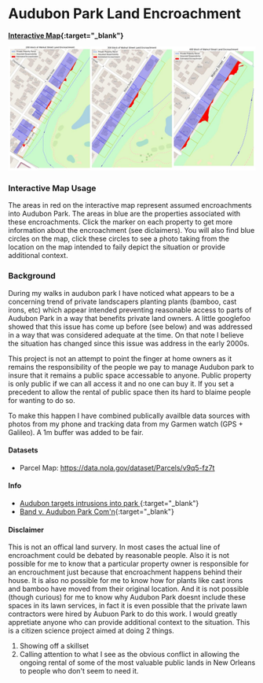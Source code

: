# Audubon Park Land Encroachment

**[Interactive Map](https://s3.amazonaws.com/filestogeaux.garyscorner.net/pub/AudubonParkWalnutSt.html){:target="_blank"}**

![image](https://github.com/GarysCorner/NewOrleansLandEncroachment/blob/master/AudubonParkWalnutSt.jpg?raw=true)

### Interactive Map Usage

The areas in red on the interactive map represent assumed encroachments into Audubon Park.  The areas in blue are the properties associated with these encroachments.  Click the marker on each property to get more information about the encroachment (see diclaimers).  You will also find blue circles on the map, click these circles to see a photo taking from the location on the map intended to faily depict the situation or provide additional context.

### Background

During my walks in audubon park I have noticed what appears to be a concerning trend of private landscapers planting plants (bamboo, cast irons, etc) which appear intended preventing reasonable access to parts of Audubon Park in a way that benefits private land owners.  A little googlefoo showed that this issue has come up before (see below) and was addressed in a way that was considered adequate at the time.  On that note I believe the situation has changed since this issue was address in the early 2000s.

This project is not an attempt to point the finger at home owners as it remains the responsibility of the people we pay to manage Audubon park to insure that it remains a public space accessable to anyone.  Public property is only public if we can all access it and no one can buy it.  If you set a precedent to allow the rental of public space then its hard to blaime people for wanting to do so.

To make this happen I have combined publically availble data sources with photos from my phone and tracking data from my Garmen watch (GPS + Galileo).  A 1m buffer was added to be fair.

#### Datasets
* Parcel Map:  https://data.nola.gov/dataset/Parcels/v9q5-fz7t

#### Info
* [Audubon targets intrusions into park ](http://saveaudubonpark.org/web/saparchive/p4088.htm){:target="_blank"}
* [Band v. Audubon Park Com'n](https://casetext.com/case/band-v-audubon-park-comn){:target="_blank"}

#### Disclaimer

This is not an offical land survery.  In most cases the actual line of encroachment could be debated by reasonable people.  Also it is not possible for me to know that a particular property owner is responsible for an encrouchment just because that encroachment happens behind their house.  It is also no possible for me to know how for plants like cast irons and bamboo have moved from their original location.  And it is not possible (though curious) for me to know why Audubon Park doesnt include these spaces in its lawn services, in fact it is even possible that the private lawn contractors were hired by Aubuon Park to do this work.  I would greatly appretiate anyone who can provide additional context to the situation.  This is a citizen science project aimed at doing 2 things.  

1. Showing off a skillset
2. Calling attention to what I see as the obvious conflict in allowing the ongoing rental of some of the most valuable public lands in New Orleans to people who don't seem to need it.
